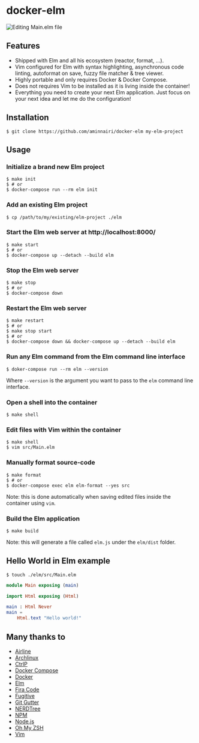 # docker-elm

![Editing Main.elm file](https://i.ibb.co/J7CXtnk/docker-elm-screen.png)


## Features

- Shipped with Elm and all his ecosystem (reactor, format, ...).
- Vim configured for Elm with syntax highlighting, asynchronous code linting, autoformat on save, fuzzy file matcher & tree viewer.
- Highly portable and only requires Docker & Docker Compose.
- Does not requires Vim to be installed as it is living inside the container!
- Everything you need to create your next Elm application. Just focus on your next idea and let me do the configuration!

## Installation

```console
$ git clone https://github.com/aminnairi/docker-elm my-elm-project
```

## Usage

### Initialize a brand new Elm project

```console
$ make init
$ # or
$ docker-compose run --rm elm init
```

### Add an existing Elm project

```console
$ cp /path/to/my/existing/elm-project ./elm
```

### Start the Elm web server at http://localhost:8000/

```console
$ make start
$ # or
$ docker-compose up --detach --build elm
```

### Stop the Elm web server

```console
$ make stop
$ # or
$ docker-compose down
```

### Restart the Elm web server

```console
$ make restart
$ # or
$ make stop start
$ # or
$ docker-compose down && docker-compose up --detach --build elm
```

### Run any Elm command from the Elm command line interface

```console
$ doker-compose run --rm elm --version
```

Where `--version` is the argument you want to pass to the `elm` command line interface.

### Open a shell into the container

```console
$ make shell
```

### Edit files with Vim within the container

```console
$ make shell
$ vim src/Main.elm
```

### Manually format source-code

```console
$ make format
$ # or
$ docker-compose exec elm elm-format --yes src
```

Note: this is done automatically when saving edited files inside the container using `vim`.

### Build the Elm application

```console
$ make build
```

Note: this will generate a file called `elm.js` under the `elm/dist` folder.

## Hello World in Elm example

```console
$ touch ./elm/src/Main.elm
```

```elm
module Main exposing (main)

import Html exposing (Html)

main : Html Never
main =
    Html.text "Hello world!"
```

## Many thanks to

- [Airline](https://github.com/vim-airline/vim-airline)
- [Archlinux](https://www.archlinux.org/)
- [CtrlP](https://github.com/ctrlpvim/ctrlp.vim)
- [Docker Compose](https://docs.docker.com/compose/)
- [Docker](https://www.docker.com/)
- [Elm](https://github.com/elm)
- [Fira Code](https://github.com/tonsky/FiraCode)
- [Fugitive](https://github.com/tpope/vim-fugitive)
- [Git Gutter](https://github.com/airblade/vim-gitgutter)
- [NERDTree](https://github.com/scrooloose/nerdtree)
- [NPM](https://github.com/npm)
- [Node.js](https://github.com/nodejs)
- [Oh My ZSH](https://github.com/robbyrussell/oh-my-zsh)
- [Vim](https://github.com/vim)
